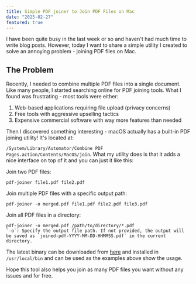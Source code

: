 ```yaml
---
title: Simple PDF joiner to Join PDF Files on Mac
date: "2025-02-27"
featured: true
---
```


I have been quite busy in the last week or so and haven't had much time to write blog posts. However, today I want to share a simple utility I created to solve an annoying problem - joining PDF files on Mac.

## The Problem

Recently, I needed to combine multiple PDF files into a single document. Like many people, I started searching online for PDF joining tools. What I found was frustrating - most tools were either:

1. Web-based applications requiring file upload (privacy concerns)
2. Free tools with aggressive upselling tactics
3. Expensive commercial software with way more features than needed

Then I discovered something interesting - macOS actually has a built-in PDF joining utility! It's located at:


`/System/Library/Automator/Combine PDF Pages.action/Contents/MacOS/join`. What my utility does is that it adds a nice interface on top of it and you can just it like this:


Join two PDF files:
```
pdf-joiner file1.pdf file2.pdf
```

Join multiple PDF files with a specific output path:
```
pdf-joiner -o merged.pdf file1.pdf file2.pdf file3.pdf
```

Join all PDF files in a directory:
```
pdf-joiner -o merged.pdf /path/to/directory/*.pdf
`-o`: Specify the output file path. If not provided, the output will be saved as `joined-pdf-YYYY-MM-DD-HHMMSS.pdf` in the current directory.
```


The latest binary can be downloaded from [here](https://github.com/vinitkumar/pdf-joiner/releases/download/1.0.0/pdf-joiner) and installed in `/usr/local/bin` and can be used as the examples above show the usage.

Hope this tool also helps you join as many PDF files you want without any issues and for free.


